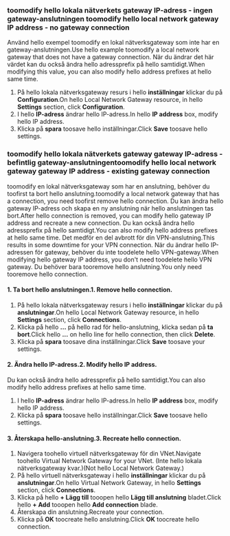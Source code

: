 ### <span data-ttu-id="4725d-101"><a name="gwipnoconnection"></a>toomodify hello lokala nätverkets gateway IP-adress - ingen gateway-anslutningen</span><span class="sxs-lookup"><span data-stu-id="4725d-101"><a name="gwipnoconnection"></a> toomodify hello local network gateway IP address - no gateway connection</span></span>

<span data-ttu-id="4725d-102">Använd hello exempel toomodify en lokal nätverksgateway som inte har en gateway-anslutningen.</span><span class="sxs-lookup"><span data-stu-id="4725d-102">Use hello example toomodify a local network gateway that does not have a gateway connection.</span></span> <span data-ttu-id="4725d-103">När du ändrar det här värdet kan du också ändra hello adressprefix på hello samtidigt.</span><span class="sxs-lookup"><span data-stu-id="4725d-103">When modifying this value, you can also modify hello address prefixes at hello same time.</span></span>

1. <span data-ttu-id="4725d-104">På hello lokala nätverksgateway resurs i hello **inställningar** klickar du på **Configuration**.</span><span class="sxs-lookup"><span data-stu-id="4725d-104">On hello Local Network Gateway resource, in hello **Settings** section, click **Configuration**.</span></span>
2. <span data-ttu-id="4725d-105">I hello **IP-adress** ändrar hello IP-adress.</span><span class="sxs-lookup"><span data-stu-id="4725d-105">In hello **IP address** box, modify hello IP address.</span></span>
3. <span data-ttu-id="4725d-106">Klicka på **spara** toosave hello inställningar.</span><span class="sxs-lookup"><span data-stu-id="4725d-106">Click **Save** toosave hello settings.</span></span>

### <span data-ttu-id="4725d-107"><a name="gwipwithconnection"></a>toomodify hello lokala nätverkets gateway gateway IP-adress - befintlig gateway-anslutningen</span><span class="sxs-lookup"><span data-stu-id="4725d-107"><a name="gwipwithconnection"></a>toomodify hello local network gateway gateway IP address - existing gateway connection</span></span>

<span data-ttu-id="4725d-108">toomodify en lokal nätverksgateway som har en anslutning, behöver du toofirst ta bort hello anslutning.</span><span class="sxs-lookup"><span data-stu-id="4725d-108">toomodify a local network gateway that has a connection, you need toofirst remove hello connection.</span></span> <span data-ttu-id="4725d-109">Du kan ändra hello gateway IP-adress och skapa en ny anslutning när hello anslutningen tas bort.</span><span class="sxs-lookup"><span data-stu-id="4725d-109">After hello connection is removed, you can modify hello gateway IP address and recreate a new connection.</span></span> <span data-ttu-id="4725d-110">Du kan också ändra hello adressprefix på hello samtidigt.</span><span class="sxs-lookup"><span data-stu-id="4725d-110">You can also modify hello address prefixes at hello same time.</span></span> <span data-ttu-id="4725d-111">Det medför en del avbrott för din VPN-anslutning.</span><span class="sxs-lookup"><span data-stu-id="4725d-111">This results in some downtime for your VPN connection.</span></span> <span data-ttu-id="4725d-112">När du ändrar hello IP-adressen för gateway, behöver du inte toodelete hello VPN-gateway.</span><span class="sxs-lookup"><span data-stu-id="4725d-112">When modifying hello gateway IP address, you don't need toodelete hello VPN gateway.</span></span> <span data-ttu-id="4725d-113">Du behöver bara tooremove hello anslutning.</span><span class="sxs-lookup"><span data-stu-id="4725d-113">You only need tooremove hello connection.</span></span>
 
#### <a name="1-remove-hello-connection"></a><span data-ttu-id="4725d-114">1. Ta bort hello anslutningen.</span><span class="sxs-lookup"><span data-stu-id="4725d-114">1. Remove hello connection.</span></span>

1. <span data-ttu-id="4725d-115">På hello lokala nätverksgateway resurs i hello **inställningar** klickar du på **anslutningar**.</span><span class="sxs-lookup"><span data-stu-id="4725d-115">On hello Local Network Gateway resource, in hello **Settings** section, click **Connections**.</span></span>
2. <span data-ttu-id="4725d-116">Klicka på hello **...**  på hello rad för hello-anslutning, klicka sedan på **ta bort**.</span><span class="sxs-lookup"><span data-stu-id="4725d-116">Click hello **...** on hello line for hello connection, then click **Delete**.</span></span>
3. <span data-ttu-id="4725d-117">Klicka på **spara** toosave dina inställningar.</span><span class="sxs-lookup"><span data-stu-id="4725d-117">Click **Save** toosave your settings.</span></span>

#### <a name="2-modify-hello-ip-address"></a><span data-ttu-id="4725d-118">2. Ändra hello IP-adress.</span><span class="sxs-lookup"><span data-stu-id="4725d-118">2. Modify hello IP address.</span></span>

<span data-ttu-id="4725d-119">Du kan också ändra hello adressprefix på hello samtidigt.</span><span class="sxs-lookup"><span data-stu-id="4725d-119">You can also modify hello address prefixes at hello same time.</span></span>

1. <span data-ttu-id="4725d-120">I hello **IP-adress** ändrar hello IP-adress.</span><span class="sxs-lookup"><span data-stu-id="4725d-120">In hello **IP address** box, modify hello IP address.</span></span>
2. <span data-ttu-id="4725d-121">Klicka på **spara** toosave hello inställningar.</span><span class="sxs-lookup"><span data-stu-id="4725d-121">Click **Save** toosave hello settings.</span></span>

#### <a name="3-recreate-hello-connection"></a><span data-ttu-id="4725d-122">3. Återskapa hello-anslutning.</span><span class="sxs-lookup"><span data-stu-id="4725d-122">3. Recreate hello connection.</span></span>

1. <span data-ttu-id="4725d-123">Navigera toohello virtuell nätverksgateway för din VNet.</span><span class="sxs-lookup"><span data-stu-id="4725d-123">Navigate toohello Virtual Network Gateway for your VNet.</span></span> <span data-ttu-id="4725d-124">(Inte hello lokala nätverksgateway kvar.)</span><span class="sxs-lookup"><span data-stu-id="4725d-124">(Not hello Local Network Gateway.)</span></span>
2. <span data-ttu-id="4725d-125">På hello virtuell nätverksgateway i hello **inställningar** klickar du på **anslutningar**.</span><span class="sxs-lookup"><span data-stu-id="4725d-125">On hello Virtual Network Gateway, in hello **Settings** section, click **Connections**.</span></span>
3. <span data-ttu-id="4725d-126">Klicka på hello **+ Lägg till** tooopen hello **Lägg till anslutning** bladet.</span><span class="sxs-lookup"><span data-stu-id="4725d-126">Click hello **+ Add** tooopen hello **Add connection** blade.</span></span>
4. <span data-ttu-id="4725d-127">Återskapa din anslutning.</span><span class="sxs-lookup"><span data-stu-id="4725d-127">Recreate your connection.</span></span>
5. <span data-ttu-id="4725d-128">Klicka på **OK** toocreate hello anslutning.</span><span class="sxs-lookup"><span data-stu-id="4725d-128">Click **OK** toocreate hello connection.</span></span>
